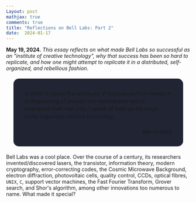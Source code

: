 ```yaml
---
Layout: post
mathjax: true
comments: true
title: "Reflections on Bell Labs: Part 2"
date:  2024-01-17
---
```


**May 19, 2024.** *This essay reflects on what made Bell Labs so
successful as an "institute of creative technology", why that success
has been so hard to replicate, and how one might attempt to replicate it in a distributed, self-organized, and rebellious fashion.*

<div style="background-color: #212433 ; padding: 30px; margin: 20px; border: 0px solid
grey; line-height:1.5; border-radius: 15px">
In order to stress the continuity of procedures from research to
engineering of product into manufacture and to emphasize their real
unity, I speak of them as the single entity ‘organized creative technology’.
<br>
<br>

<div style="text-align: right">Mervin Kelly</div>
</div>

Bell Labs was a cool place. Over the course of a century, its researchers invented/discovered
lasers, the transistor, information theory, modern cryptography,
error-correcting codes, the Cosmic Microwave Background, electron diffraction, photovoltaic cells,
quality control, CCDs, optical fibres, `UNIX`, `C`, support
vector machines, the Fast Fourier Transform, Grover search,
and Shor's algorithm, among other innovations too numerous to name.
What made it special?
